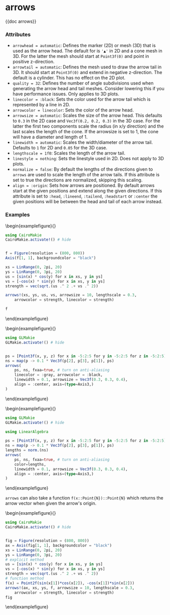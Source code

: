 # arrows

{{doc arrows}}

### Attributes

- `arrowhead = automatic`: Defines the marker (2D) or mesh (3D) that is used as
  the arrow head. The default for is `'▲'` in 2D and a cone mesh in 3D. For the
  latter the mesh should start at `Point3f(0)` and point in positive z-direction.
- `arrowtail = automatic`: Defines the mesh used to draw the arrow tail in 3D.
  It should start at `Point3f(0)` and extend in negative z-direction. The default
  is a cylinder. This has no effect on the 2D plot.
- `quality = 32`: Defines the number of angle subdivisions used when generating
  the arrow head and tail meshes. Consider lowering this if you have performance
  issues. Only applies to 3D plots.
- `linecolor = :black`: Sets the color used for the arrow tail which is
  represented by a line in 2D.
- `arrowcolor = linecolor`: Sets the color of the arrow head.
- `arrowsize = automatic`: Scales the size of the arrow head. This defaults to
  `0.3` in the 2D case and `Vec3f(0.2, 0.2, 0.3)` in the 3D case. For the latter
  the first two components scale the radius (in x/y direction) and the last scales
  the length of the cone. If the arrowsize is set to 1, the cone will have a
  diameter and length of 1.
- `linewidth = automatic`: Scales the width/diameter of the arrow tail.
  Defaults to `1` for 2D and `0.05` for the 3D case.
- `lengthscale = 1f0`: Scales the length of the arrow tail.
- `linestyle = nothing`: Sets the linestyle used in 2D. Does not apply to 3D
  plots.
- `normalize = false`: By default the lengths of the directions given to `arrows`
  are used to scale the length of the arrow tails. If this attribute is set to
  true the directions are normalized, skipping this scaling.
- `align = :origin`: Sets how arrows are positioned. By default arrows start at
  the given positions and extend along the given directions. If this attribute is
  set to `:head`, `:lineend`, `:tailend`, `:headstart` or `:center` the given
  positions will be between the head and tail of each arrow instead.

### Examples

\begin{examplefigure}{}
```julia
using CairoMakie
CairoMakie.activate!() # hide


f = Figure(resolution = (800, 800))
Axis(f[1, 1], backgroundcolor = "black")

xs = LinRange(0, 2pi, 20)
ys = LinRange(0, 3pi, 20)
us = [sin(x) * cos(y) for x in xs, y in ys]
vs = [-cos(x) * sin(y) for x in xs, y in ys]
strength = vec(sqrt.(us .^ 2 .+ vs .^ 2))

arrows!(xs, ys, us, vs, arrowsize = 10, lengthscale = 0.3,
    arrowcolor = strength, linecolor = strength)

f
```
\end{examplefigure}

\begin{examplefigure}{}
```julia
using GLMakie
GLMakie.activate!() # hide


ps = [Point3f(x, y, z) for x in -5:2:5 for y in -5:2:5 for z in -5:2:5]
ns = map(p -> 0.1 * Vec3f(p[2], p[3], p[1]), ps)
arrows(
    ps, ns, fxaa=true, # turn on anti-aliasing
    linecolor = :gray, arrowcolor = :black,
    linewidth = 0.1, arrowsize = Vec3f(0.3, 0.3, 0.4),
    align = :center, axis=(type=Axis3,)
)
```
\end{examplefigure}

\begin{examplefigure}{}
```julia
using GLMakie
GLMakie.activate!() # hide

using LinearAlgebra

ps = [Point3f(x, y, z) for x in -5:2:5 for y in -5:2:5 for z in -5:2:5]
ns = map(p -> 0.1 * Vec3f(p[2], p[3], p[1]), ps)
lengths = norm.(ns)
arrows(
    ps, ns, fxaa=true, # turn on anti-aliasing
    color=lengths,
    linewidth = 0.1, arrowsize = Vec3f(0.3, 0.3, 0.4),
    align = :center, axis=(type=Axis3,)
)
```
\end{examplefigure}

`arrows` can also take a function `f(x::Point{N})::Point{N}` which returns the arrow vector when given the arrow's origin.


\begin{examplefigure}{}
```julia
using CairoMakie
CairoMakie.activate!() # hide


fig = Figure(resolution = (800, 800))
ax = Axis(fig[1, 1], backgroundcolor = "black")
xs = LinRange(0, 2pi, 20)
ys = LinRange(0, 3pi, 20)
# explicit method
us = [sin(x) * cos(y) for x in xs, y in ys]
vs = [-cos(x) * sin(y) for x in xs, y in ys]
strength = vec(sqrt.(us .^ 2 .+ vs .^ 2))
# function method
f(x) = Point2f(sin(x[1])*cos(x[2]), -cos(x[1])*sin(x[2]))
arrows!(ax, xs, ys, f, arrowsize = 10, lengthscale = 0.3,
    arrowcolor = strength, linecolor = strength)
fig
```
\end{examplefigure}

